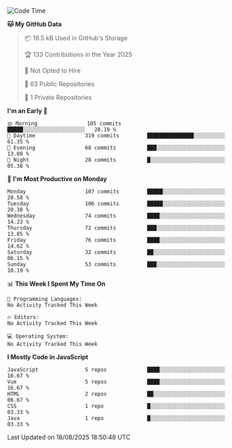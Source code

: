 <!--START_SECTION:waka-->
![Code Time](http://img.shields.io/badge/Code%20Time-1%2C484%20hrs%2047%20mins-blue)

**🐱 My GitHub Data** 

> 📦 19.5 kB Used in GitHub's Storage 
 > 
> 🏆 133 Contributions in the Year 2025
 > 
> 🚫 Not Opted to Hire
 > 
> 📜 63 Public Repositories 
 > 
> 🔑 1 Private Repositories 
 > 
**I'm an Early 🐤** 

```text
🌞 Morning                105 commits         █████░░░░░░░░░░░░░░░░░░░░   20.19 % 
🌆 Daytime                319 commits         ███████████████░░░░░░░░░░   61.35 % 
🌃 Evening                68 commits          ███░░░░░░░░░░░░░░░░░░░░░░   13.08 % 
🌙 Night                  28 commits          █░░░░░░░░░░░░░░░░░░░░░░░░   05.38 % 
```
📅 **I'm Most Productive on Monday** 

```text
Monday                   107 commits         █████░░░░░░░░░░░░░░░░░░░░   20.58 % 
Tuesday                  106 commits         █████░░░░░░░░░░░░░░░░░░░░   20.38 % 
Wednesday                74 commits          ████░░░░░░░░░░░░░░░░░░░░░   14.23 % 
Thursday                 72 commits          ███░░░░░░░░░░░░░░░░░░░░░░   13.85 % 
Friday                   76 commits          ████░░░░░░░░░░░░░░░░░░░░░   14.62 % 
Saturday                 32 commits          ██░░░░░░░░░░░░░░░░░░░░░░░   06.15 % 
Sunday                   53 commits          ███░░░░░░░░░░░░░░░░░░░░░░   10.19 % 
```


📊 **This Week I Spent My Time On** 

```text
💬 Programming Languages: 
No Activity Tracked This Week

🔥 Editors: 
No Activity Tracked This Week

💻 Operating System: 
No Activity Tracked This Week
```

**I Mostly Code in JavaScript** 

```text
JavaScript               5 repos             ████░░░░░░░░░░░░░░░░░░░░░   16.67 % 
Vue                      5 repos             ████░░░░░░░░░░░░░░░░░░░░░   16.67 % 
HTML                     2 repos             ██░░░░░░░░░░░░░░░░░░░░░░░   06.67 % 
CSS                      1 repo              █░░░░░░░░░░░░░░░░░░░░░░░░   03.33 % 
Java                     1 repo              █░░░░░░░░░░░░░░░░░░░░░░░░   03.33 % 
```




 Last Updated on 18/08/2025 18:50:48 UTC
<!--END_SECTION:waka-->
